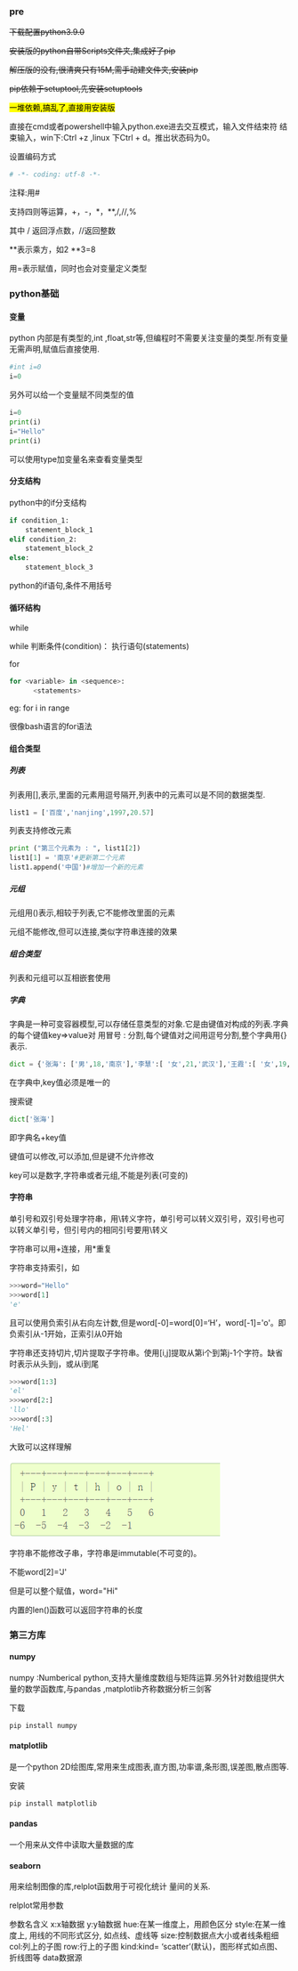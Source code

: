 ### pre

~~下载配置python3.9.0~~

~~安装版的python自带Scripts文件夹,集成好了pip~~

~~解压版的没有,很清爽只有15M,需手动建文件夹,安装pip~~

~~pip依赖于setuptool,先安装setuptools~~

<mark>一堆依赖,搞乱了,直接用安装版</mark>



直接在cmd或者powershell中输入python.exe进去交互模式，输入文件结束符 结束输入，win下:Ctrl +z ,linux 下Ctrl + d。推出状态码为0。

设置编码方式

```python
# -*- coding: utf-8 -*-
```

注释:用#

支持四则等运算，+，-，\*，\*\*,/,//,%

其中 / 返回浮点数，//返回整数

\*\*表示乘方，如2 \*\*3=8

用=表示赋值，同时也会对变量定义类型

### python基础

#### 变量

python 内部是有类型的,int ,float,str等,但编程时不需要关注变量的类型.所有变量无需声明,赋值后直接使用.

```python
#int i=0
i=0
```

另外可以给一个变量赋不同类型的值

```python
i=0
print(i)
i="Hello"
print(i)
```

可以使用type加变量名来查看变量类型

#### 分支结构

python中的if分支结构

```python
if condition_1:
    statement_block_1
elif condition_2:
    statement_block_2
else:
    statement_block_3
```

python的if语句,条件不用括号

#### 循环结构

while

while 判断条件(condition)：
        执行语句(statements)

for

```python
for <variable> in <sequence>:
      <statements>
```

eg: for i in range

很像bash语言的for语法

#### 组合类型

##### 列表

列表用[],表示,里面的元素用逗号隔开,列表中的元素可以是不同的数据类型.

```python
list1 = ['百度','nanjing',1997,20.57]
```

列表支持修改元素

```python
print ("第三个元素为 : ", list1[2])
list1[1] = '南京'#更新第二个元素
list1.append('中国')#增加一个新的元素
```

##### 元组

元组用()表示,相较于列表,它不能修改里面的元素

元组不能修改,但可以连接,类似字符串连接的效果

##### 组合类型

列表和元组可以互相嵌套使用

##### 字典

字典是一种可变容器模型,可以存储任意类型的对象.它是由键值对构成的列表.字典的每个键值key=>value对  用冒号 : 分割,每个键值对之间用逗号分割,整个字典用{}表示.

```python
dict = {'张海': ['男',18,'南京'],'李慧':[ '女',21,'武汉'],'王霞':[ '女',19,'苏州']}
```

在字典中,key值必须是唯一的

搜索键

```python
dict['张海']
```

即字典名+key值

键值可以修改,可以添加,但是键不允许修改

key可以是数字,字符串或者元组,不能是列表(可变的)

#### 字符串

单引号和双引号处理字符串，用\转义字符，单引号可以转义双引号，双引号也可以转义单引号，但引号内的相同引号要用\转义

字符串可以用+连接，用\*重复

字符串支持索引，如

```python
>>>word="Hello"
>>>word[1]
'e'
```

且可以使用负索引从右向左计数,但是word[-0]=word[0]=‘H’，word[-1]='o'。即负索引从-1开始，正索引从0开始

字符串还支持切片,切片提取子字符串。使用[i,j]提取从第i个到第j-1个字符。缺省时表示从头到j，或从i到尾

```python
>>>word[1:3]
'el'
>>>word[2:]
'llo'
>>>word[:3]
'Hel'
```

大致可以这样理解

![](python/2022-08-23-19-38-34-image.png)

字符串不能修改子串，字符串是immutable(不可变的)。

不能word[2]='J'

但是可以整个赋值，word="Hi"

内置的len()函数可以返回字符串的长度



### 第三方库

#### numpy

numpy :Numberical python,支持大量维度数组与矩阵运算.另外针对数组提供大量的数学函数库,与pandas ,matplotlib齐称数据分析三剑客

下载

```bash
pip install numpy
```

#### matplotlib

是一个python 2D绘图库,常用来生成图表,直方图,功率谱,条形图,误差图,散点图等.

安装

```bash
pip install matplotlib
```

#### pandas

一个用来从文件中读取大量数据的库

#### seaborn

  用来绘制图像的库,relplot函数用于可视化统计  量间的关系.

relplot常用参数

参数名含义
x:x轴数据
y:y轴数据
hue:在某一维度上，用颜色区分
style:在某一维度上, 用线的不同形式区分, 如点线、虚线等
size:控制数据点大小或者线条粗细
col:列上的子图
row:行上的子图
kind:kind= ‘scatter’(默认)，图形样式如点图、折线图等
data数据源
